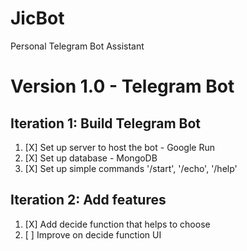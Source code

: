 # JicBot
Personal Telegram Bot Assistant 

# Version 1.0 - Telegram Bot 
## Iteration 1: Build Telegram Bot
1. [X] Set up server to host the bot - Google Run
2. [X] Set up database - MongoDB
3. [X] Set up simple commands '/start', '/echo', '/help'

## Iteration 2: Add features
1. [X] Add decide function that helps to choose 
2. [ ] Improve on decide function UI


